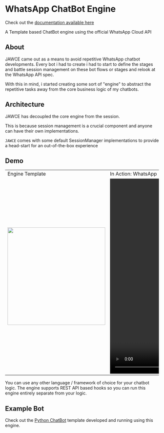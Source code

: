 # WhatsApp ChatBot Engine

Check out the [documentation available here](https://docs.page/donnc/jawce)

A Template based ChatBot engine using the official WhatsApp Cloud API

## About
JAWCE came out as a means to avoid repetitive WhatsApp chatbot developments. 
Every bot i had to create i had to start to define the stages and battle session management on these bot flows or stages and relook at the WhatsApp API spec.

With this in mind, i started creating some sort of "engine" to abstract the repetitive tasks away from the core business logic of my chatbots.

## Architecture
JAWCE has decoupled the core engine from the session. 

This is because session management is a crucial component and anyone can have their own  implementations.

`JAWCE` comes with some default SessionManager implementations to provide a head-start for an out-of-the-box experience

## Demo
<table>
   <tr>
      <td> Engine Template</td>
      <td> In Action: WhatsApp</td>
   </tr>
   <tr>
      <td><img width="320" src="/docs/assets/templates.png"></td>
      <td><video width="320" height="640" src="https://github.com/DonnC/jawce/assets/47761288/f1c9754e-5f29-455e-ba57-54cf7338286b"></td>
   </tr>
</table>

You can use any other language / framework of choice for your chatbot logic. The engine supports REST API based hooks so you can run this engine entirely separate from your logic.


## Example Bot
Check out the [Python ChatBot](https://github.com/DonnC/py-jawce-chatbot) template developed and running using this engine.
